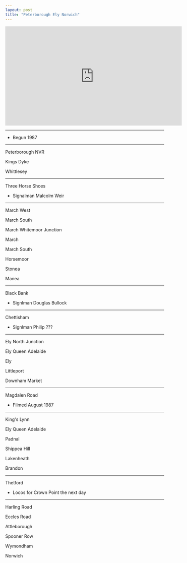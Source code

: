 ```yaml
---
layout: post
title: "Peterborough Ely Norwich"
---
```


<iframe width="560" height="315" src="https://www.youtube.com/embed/h2__-1oni4k" title="Peterborough Ely Norwich" frameBorder="0" allow="accelerometer; autoplay; clipboard-write; encrypted-media; gyroscope; picture-in-picture; web-share" allowFullScreen></iframe>

---

- Begun 1987

---

Peterborough NVR

Kings Dyke

Whittlesey

---

Three Horse Shoes

- Signalman Malcolm Weir

---

March West

March South

March Whitemoor Junction

March

March South

Horsemoor

Stonea

Manea

---

Black Bank

- Signlman Douglas Bullock

---

Chettisham

- Signlman Philip ???

---

Ely North Junction

Ely Queen Adelaide

Ely

Littleport

Downham Market

---

Magdalen Road

- Filmed August 1987

---

King's Lynn

Ely Queen Adelaide

Padnal

Shippea Hill

Lakenheath

Brandon

---

Thetford

- Locos for Crown Point the next day

---

Harling Road

Eccles Road

Attleborough

Spooner Row

Wymondham

Norwich
